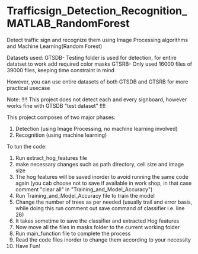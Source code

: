# Trafficsign_Detection_Recognition_MATLAB_RandomForest
Detect traffic sign and recognize them using Image Processing algorithms and Machine Learning(Random Forest)

Datasets used:
GTSDB- Testing folder is used for detection, for entire datatset to work add required color masks
GTSRB- Only used 16000 files of 39000 files, keeping time constraint in mind

However, you can use entire datasets of both GTSDB and GTSRB for more practical usecase

Note: !!!! This project does not detect each and every signboard, however works fine with GTSDB "test dataset" !!!!

This project composes of two major phases:
1. Detection (using Image Processing, no machine learning involved)
2. Recognition (using machine learning)

To tun the code:
1. Run extract_hog_features file
2. make necessary changes such as path directory, cell size and image size
3. The hog features will be saved inorder to avoid running the same code again (you cab choose not to save if available in work shop, in that case comment "clear all" in "Training_and_Model_Accuracy")
4. Run Training_and_Model_Accuracy file to train the model
5. Change the number of trees as per needed (usually trail and error basis, while doing this run comment out save command of classifier i.e. line 26)
6. It takes sometime to save the classifier and extracted Hog features
7. Now move all the files in masks folder to the current working folder
8. Run main_function file to complete the process
9. Read the code files inorder to change them according to your necessity
10. Have Fun!

